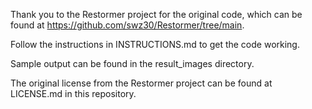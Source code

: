 Thank you to the Restormer project for the original code, which can be found at https://github.com/swz30/Restormer/tree/main.

Follow the instructions in INSTRUCTIONS.md to get the code working.

Sample output can be found in the result_images directory.

The original license from the Restormer project can be found at LICENSE.md in this repository.
